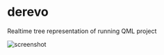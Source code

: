 # derevo
Realtime tree representation of running QML project

![screenshot](https://i.imgur.com/ehoAsp7.png)
